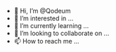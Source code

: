 - 👋 Hi, I’m @Qodeum
- 👀 I’m interested in ...
- 🌱 I’m currently learning ...
- 💞️ I’m looking to collaborate on ...
- 📫 How to reach me ...

<!---
Qodeum/Qodeum is a ✨ special ✨ repository because its `README.md` (this file) appears on your GitHub profile.
You can click the Preview link to take a look at your changes.
--->
